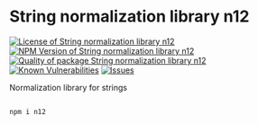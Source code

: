 # String normalization library **n12**

<!--Badges-->

[![License of String normalization library **n12**](https://img.shields.io/github/license/hejny/n12.svg?style=flat)](https://github.com/hejny/n12/blob/main/LICENSE)
[![NPM Version of String normalization library **n12**](https://badge.fury.io/js/n12.svg)](https://www.npmjs.com/package/n12)
[![Quality of package String normalization library **n12**](https://packagequality.com/shield/n12.svg)](https://packagequality.com/#?package=n12)
[![Known Vulnerabilities](https://snyk.io/test/github/hejny/n12/badge.svg)](https://snyk.io/test/github/hejny/n12)
[![Issues](https://img.shields.io/github/issues/hejny/n12.svg?style=flat)](https://github.com/hejny/n12/issues)

<!--/Badges-->

Normalization library for strings

```bash

npm i n12

```
